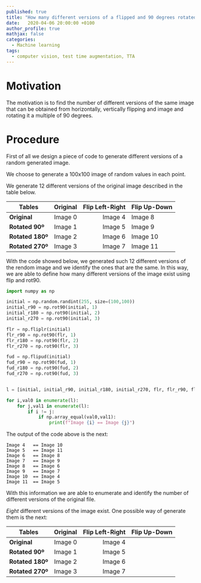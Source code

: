 ```yaml
---
published: true
title: "How many different versions of a flipped and 90 degrees rotated versions on an image exist?"
date:   2020-04-06 20:00:00 +0100
author_profile: true
mathjax: false
categories:
  - Machine learning
tags:
  - computer vision, test time augmentation, TTA
---
```



# Motivation

The motivation is to find the number of different versions of the same image that can be obtained from horizontally, vertically flipping and image and rotating it a multiple of 90 degrees.

# Procedure

First of all we design a piece of code to generate different versions of a random generated image. 

We choose to generate a 100x100 image of random values in each point. 

We generate 12 different versions of the original image described in the table below.

| **Tables**          |  **Original** | **Flip Left-Right**|**Flip Up-Down**|
| ------------------- |:-------------:| ------------------:|----------------| 
| **Original**        | Image 0       | Image 4            | Image 8        |
| **Rotated 90º**     | Image 1       | Image 5            | Image 9        |
| **Rotated 180º**    | Image 2       | Image 6            | Image 10       |
| **Rotated 270º**    | Image 3       | Image 7            | Image 11       |


With the code showed below, we generated such 12 different versions of the rendom image and we identify the ones that are the same. In this way, we are able to define how many different versions of the image exist using flip and rot90.

```python
import numpy as np

initial = np.random.randint(255, size=(100,100)) 
initial_r90 = np.rot90(initial, 1)
initial_r180 = np.rot90(initial, 2)
initial_r270 = np.rot90(initial, 3)

flr = np.fliplr(initial) 
flr_r90 = np.rot90(flr, 1)
flr_r180 = np.rot90(flr, 2)
flr_r270 = np.rot90(flr, 3)

fud = np.flipud(initial) 
fud_r90 = np.rot90(fud, 1)
fud_r180 = np.rot90(fud, 2)
fud_r270 = np.rot90(fud, 3)


l = [initial, initial_r90, initial_r180, initial_r270, flr, flr_r90, flr_r180, flr_r270, fud, fud_r90, fud_r180, fud_r270]

for i,val0 in enumerate(l): 
    for j,val1 in enumerate(l): 
        if i != j: 
            if np.array_equal(val0,val1): 
                print(f"Image {i} == Image {j}") 
```

The output of the code above is the next:

```
Image 4   == Image 10
Image 5   == Image 11
Image 6   == Image 8
Image 7   == Image 9
Image 8   == Image 6
Image 9   == Image 7
Image 10  == Image 4
Image 11  == Image 5

```
With this information we are able to enumerate and identify the number of different versions of the original file. 

*Eight* different versions of the image exist. One possible way of generate them is the next:

| **Tables**        | **Original**  | **Flip Left-Right** | **Flip Up-Down** |
| ----------------- |:-------------:| -------------------:|------------------| 
| **Original**      | Image 0       | Image 4             |                  |
| **Rotated 90º**   | Image 1       | Image 5             |                  |
| **Rotated 180º**  | Image 2       | Image 6             |                  |
| **Rotated 270º**  | Image 3       | Image 7             |                  |

